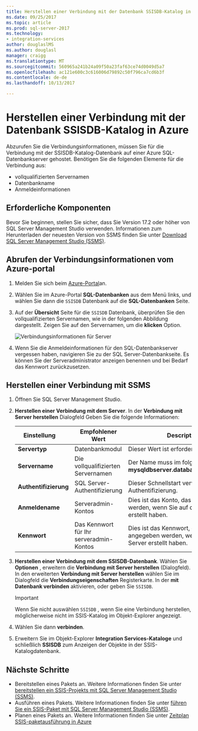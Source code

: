 ```yaml
---
title: Herstellen einer Verbindung mit der Datenbank SSISDB-Katalog in Azure | Microsoft Docs
ms.date: 09/25/2017
ms.topic: article
ms.prod: sql-server-2017
ms.technology:
- integration-services
author: douglaslMS
ms.author: douglasl
manager: craigg
ms.translationtype: MT
ms.sourcegitcommit: 560965a241b24a09f50a23faf63ce74d0049d5a7
ms.openlocfilehash: ac121e600c3c616006d79892c50f796ca7cd6b3f
ms.contentlocale: de-de
ms.lasthandoff: 10/13/2017

---
```

# <a name="connect-to-the-ssisdb-catalog-database-on-azure"></a>Herstellen einer Verbindung mit der Datenbank SSISDB-Katalog in Azure

Abzurufen Sie die Verbindungsinformationen, müssen Sie für die Verbindung mit der SSISDB-Katalog-Datenbank auf einer Azure SQL-Datenbankserver gehostet. Benötigen Sie die folgenden Elemente für die Verbindung aus:
- vollqualifizierten Servernamen
- Datenbankname
- Anmeldeinformationen 

## <a name="prerequisites"></a>Erforderliche Komponenten
Bevor Sie beginnen, stellen Sie sicher, dass Sie Version 17.2 oder höher von SQL Server Management Studio verwenden. Informationen zum Herunterladen der neuesten Version von SSMS finden Sie unter [Download SQL Server Management Studio (SSMS)](https://docs.microsoft.com/sql/ssms/download-sql-server-management-studio-ssms).

## <a name="get-the-connection-info-from-the-azure-portal"></a>Abrufen der Verbindungsinformationen vom Azure-portal
1. Melden Sie sich beim [Azure-Portal](https://portal.azure.com/)an.
2. Wählen Sie im Azure-Portal **SQL-Datenbanken** aus dem Menü links, und wählen Sie dann die `SSISDB` Datenbank auf die **SQL-Datenbanken** Seite. 
3. Auf der **Übersicht** Seite für die `SSISDB` Datenbank, überprüfen Sie den vollqualifizierten Servernamen, wie in der folgenden Abbildung dargestellt. Zeigen Sie auf den Servernamen, um die **klicken** Option.

    ![Verbindungsinformationen für Server](media/ssis-azure-connect-to-catalog-database/server-name.png) 

4. Wenn Sie die Anmeldeinformationen für den SQL-Datenbankserver vergessen haben, navigieren Sie zu der SQL Server-Datenbankseite. Es können Sie der Serveradministrator anzeigen benennen und bei Bedarf das Kennwort zurückzusetzen.

## <a name="connect-with-ssms"></a>Herstellen einer Verbindung mit SSMS
1. Öffnen Sie SQL Server Management Studio.

2. **Herstellen einer Verbindung mit dem Server**. In der **Verbindung mit Server herstellen** Dialogfeld Geben Sie die folgende Informationen:

   | Einstellung       | Empfohlener Wert | Description | 
   | ------------ | ------------------ | ------------------------------------------------- | 
   | **Servertyp** | Datenbankmodul | Dieser Wert ist erforderlich. |
   | **Servername** | Die vollqualifizierten Servernamen | Der Name muss im folgenden Format: **mysqldbserver.database.windows.net**. |
   | **Authentifizierung** | SQL Server-Authentifizierung | Dieser Schnellstart verwendet SQL-Authentifizierung. |
   | **Anmeldename** | Serveradmin-Kontos | Dies ist das Konto, das Sie angegeben werden, wenn Sie auf den Server erstellt haben. |
   | **Kennwort** | Das Kennwort für Ihr serveradmin-Kontos | Dies ist das Kennwort, das Sie angegeben werden, wenn Sie auf den Server erstellt haben. |

3. **Herstellen einer Verbindung mit dem SSISDB-Datenbank**. Wählen Sie **Optionen** , erweitern die **Verbindung mit Server herstellen** (Dialogfeld). In den erweiterten **Verbindung mit Server herstellen** wählen Sie im Dialogfeld die **Verbindungseigenschaften** Registerkarte. In der **mit Datenbank verbinden** aktivieren, oder geben Sie `SSISDB`.

    > [!IMPORTANT]
    > Wenn Sie nicht auswählen `SSISDB` , wenn Sie eine Verbindung herstellen, möglicherweise nicht im SSIS-Katalog im Objekt-Explorer angezeigt.

4. Wählen Sie dann **verbinden**.

5. Erweitern Sie im Objekt-Explorer **Integration Services-Kataloge** und schließlich **SSISDB** zum Anzeigen der Objekte in der SSIS-Katalogdatenbank.

## <a name="next-steps"></a>Nächste Schritte
- Bereitstellen eines Pakets an. Weitere Informationen finden Sie unter [bereitstellen ein SSIS-Projekts mit SQL Server Management Studio (SSMS)](../ssis-quickstart-deploy-ssms.md).
- Ausführen eines Pakets. Weitere Informationen finden Sie unter [führen Sie ein SSIS-Paket mit SQL Server Management Studio (SSMS)](../ssis-quickstart-run-ssms.md).
- Planen eines Pakets an. Weitere Informationen finden Sie unter [Zeitplan SSIS-paketausführung in Azure](ssis-azure-schedule-packages.md)

